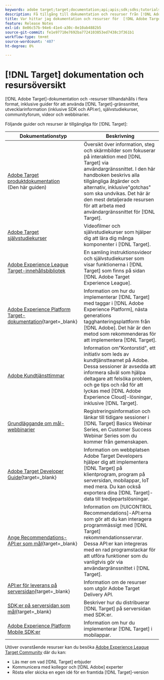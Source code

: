 ```yaml
---
keywords: adobe target;target;documentation;api;apis;sdk;sdks;tutorials;doc;documentation
description: Få tillgång till dokumentation och resurser från [!DNL Adobe Target] , inklusive onlinehjälp, självstudiekurser, videor och dokumentation för utvecklare (SDK, API:er och JavaScript-bibliotek).
title: Var hittar jag dokumentation och resurser för  [!DNL Adobe Target]?
feature: Release Notes
exl-id: 8e06c57b-94e6-41e4-a30c-8e10ab4882b5
source-git-commit: fe1e97710e7692ba7724103853ed7438c3f361b1
workflow-type: tm+mt
source-wordcount: '407'
ht-degree: 0%

---
```


# [!DNL Target] dokumentation och resursöversikt

[!DNL Adobe Target]-dokumentation och -resurser tillhandahålls i flera format, inklusive guider för att använda [!DNL Target]-gränssnittet, utvecklarinformation (inklusive SDK och API:er), självstudiekurser, communityforum, videor och webbinarier.

Följande guider och resurser är tillgängliga för [!DNL Target]:

| Dokumentationstyp | Beskrivning |
| --- | --- |
| [Adobe Target produktdokumentation](/help/main/target-home.md)<br>(Den här guiden) | Översikt över information, steg och skärmbilder som fokuserar på interaktion med [!DNL Target] via användargränssnittet. I den här handboken beskrivs alla tillgängliga åtgärder och alternativ, inklusive&quot;gotchas&quot; som ska undvikas. Det här är den mest detaljerade resursen för att arbeta med användargränssnittet för [!DNL Target]. |
| [Adobe Target självstudiekurser](https://experienceleague.adobe.com/docs/target-learn/tutorials/overview.html?lang=sv-SE) | Videofilmer och självstudiekurser som hjälper dig att lära dig många komponenter i [!DNL Target]. |
| [Adobe Experience League Target-innehållsbibliotek](https://guided.adobe.com/#recommended/solutions/target) | En samling instruktionsvideor och självstudiekurser som visar funktionerna i [!DNL Target] som finns på sidan [!DNL Adobe Target Experience League]. |
| [Adobe Experience Platform Target-dokumentation](https://experienceleague.adobe.com/docs/target-dev/developer/client-side/at-js-implementation/deploy-at-js/implement-target-using-adobe-launch.html?lang=sv-SE){target=_blank} | Information om hur du implementerar [!DNL Target] med taggar i [!DNL Adobe Experience Platform], nästa generations tagghanteringsplattform från [!DNL Adobe]. Det här är den metod som rekommenderas för att implementera [!DNL Target]. |
| [Adobe Kundtjänsttimmar](/help/main/cmp-resources-and-contact-information.md#concept_58EA30379D3B48C4848BA2A8C464A5B7) | Information om&quot;Kontorstid&quot;, ett initiativ som leds av kundtjänstteamet på Adobe. Dessa sessioner är avsedda att informera såväl som hjälpa deltagare att felsöka problem, och ge tips och råd för att lyckas med [!DNL Adobe Experience Cloud]-lösningar, inklusive [!DNL Target]. |
| [Grundläggande om mål-webbinarier](https://landing.adobe.com/acs/2018/na/adobe-target/registration.html) | Registreringsinformation och länkar till tidigare sessioner i [!DNL Target] Basics Webinar Series, en Customer Success Webinar Series som du kommer från gemenskapen. |
| [Adobe Target Developer Guide](https://experienceleague.adobe.com/docs/target-dev/developer/overview.html?lang=sv-SE){target=_blank} | Information om webbplatsen Adobe Target Developers hjälper dig att implementera [!DNL Target] på klientprogram, program på serversidan, mobilappar, IoT med mera. Du kan också exportera dina [!DNL Target]-data till tredjepartslösningar. |
| [Ange Recommendations-API:er som mål](https://experienceleague.adobe.com/docs/target-dev/developer/api/recommendations-api/overview.html?lang=sv-SE){target=_blank} | Information om [!UICONTROL Recommendations]-API:erna som gör att du kan interagera programmässigt med [!DNL Target] rekommendationsservrar. Dessa API:er kan integreras med en rad programstackar för att utföra funktioner som du vanligtvis gör via användargränssnittet i [!DNL Target]. |
| [API:er för leverans på serversidan](https://experienceleague.adobe.com/docs/target-dev/developer/server-side/server-side-overview.html?lang=sv-SE){target=_blank} | Information om de resurser som utgör Adobe Target Delivery API. |
| [SDK:er på serversidan som mål](https://experienceleague.adobe.com/docs/target-dev/developer/server-side/getting-started.html?lang=sv-SE){target=_blank} | Beskriver hur du distribuerar [!DNL Target] på serversidan med SDK:er. |
| [Adobe Experience Platform Mobile SDK:er](https://experienceleague.adobe.com/docs/mobile.html?lang=sv-SE) | Information om hur du implementerar [!DNL Target] i mobilappar. |

Utöver ovanstående resurser kan du besöka [Adobe Experience League Target Community](https://experienceleaguecommunities.adobe.com/t5/adobe-target/ct-p/adobe-target-community) där du kan:

* Läs mer om vad [!DNL Target] erbjuder
* Kommunicera med kollegor och [!DNL Adobe] experter
* Rösta eller skicka en egen idé för en framtida [!DNL Target]-version
